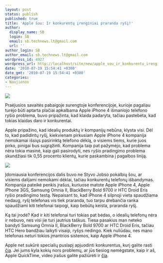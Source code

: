 ```yaml
---
layout: post
status: publish
published: true
title: 'Apple šou: Ir konkurentų įrenginiai praranda ryšį!'
author:
  display_name: SB
  login: SB
  email: sb.technews.lt@gmail.com
  url: ''
author_login: SB
author_email: sb.technews.lt@gmail.com
wordpress_id: 4927
wordpress_url: http://localhost/site/new/apple_sou_ir_konkurentu_irenginiai_praranda_rysi/
date: '2010-07-19 15:54:41 +0300'
date_gmt: '2010-07-19 15:54:41 +0300'
categories:
- Naujienos
---
```

<div class="imgright"><img src="http://www.part.lt/img/076de972be13eb42a2ad3cdd5b20fdcc695.jpg"  /></div>
<p>Praėjusios savaitės pabaigoje surengtoje konferencijoje, kurioje pagaliau turėjo būti aptarta plačiai apkalbama Apple iPhone 4 išmaniojo telefono ryšio problema, buvo pripažinta, kad klaida padaryta, tačiau pastebėta, kad tokias klaidas daro ir konkurentai.</p>
<p>Apple pripažino, kad idealių produktų ir kompanijų nebūna, klysta visi. Dėl to, kad padidintų ryšį, kiekvienam pirkusiam Apple iPhone 4 kompanija nemokamai išsiųs pasirinktą telefono dėklą, o visiems tiems, kurie juos pirko, pinigai bus sugrąžinti. Kompanija taip pat pažymėjo, kad problema nėra tokia masinė, kaip gali pasirodyti, nes ryšio pradingimo problema skundžiasi tik 0,55 procento klientų, kurie paskambina į pagalbos liniją.</p>
<p><img src="http://www.part.lt/img/a9f9e39ab6ac29ae6b37a31fd0b5d929865.jpg" /></p>
<p>Įdomiausia konferencijos dalis buvo ne Styvo Jobso pokalbių šou, ar visiems dalijami nemokami dėklai, tačiau konkurentų telefonų išbandymas. Kompanija pateikė penkis įrašus, kuriuose matote Apple iPhone 4, Apple iPhone 3GS, Samsung Omnia II, BlackBerry Bold 9700 ir HTC Droid Eris ryšio pradingimo testą. Nepaisant to, kad iPhone 4 silpnoji vieta spaudžiama nedaug, ryšį telefonas vis tiek praranda, tuo tarpu drebančia ranka spaudžiami kiti telefonai taipogi, kaip bebūtų keista, praranda ryšį.</p>
<p>Ką tai įrodė? Kad ir kiti telefonai turi tokias pat bėdas, o idealių telefonų nėra ir nebuvo, nes visi jie turi jautrius taškus. Tiesa pasakius man neteko bandyti Samsung Omnia II, BlackBerry Bold 9700 ar HTC Droid Eris, tačiau HTC Hero bandžiau laikyti visaip, ryšys nedingo. Kiek nuliūdau, nes mano telefonas neturi tokios įmantrios sistemos, kaip Apple iPhone 4.</p>
<p>Apple net sukūrė specialių puslapį apjuodinti konkurentus, kurį galite rasti <a class="ns" href=" http://www.apple.com/antenna/">čia</a>. Jei jums kyla kokių nors problemų, ar jūs tiesiog nemėgstate, kaip ir aš, Apple QuickTime, video įrašus galite pažiūrėti ir <a class="ns" href="http://www.engadget.com/2010/07/16/apple-posts-iphone-4-press-conference-video-smartphone-antenna/">čia</a>.<br /></p>
